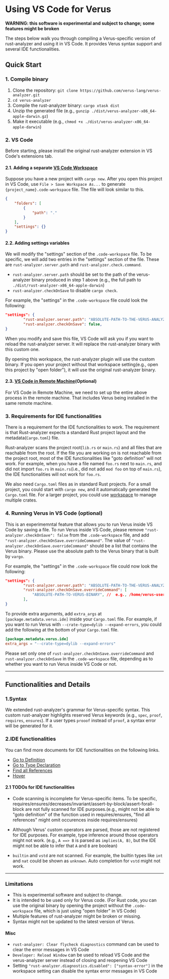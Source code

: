 # Using VS Code for Verus 

**WARNING: this software is experimental and subject to change; some features might be broken**

The steps below walk you through compiling a Verus-specific version of rust-analyzer and using it in VS Code. It provides Verus syntax support and several IDE functionalities.



## Quick Start

### 1. Compile binary

1. Clone the repository: `git clone https://github.com/verus-lang/verus-analyzer.git`  
2. `cd verus-analyzer`
3. Compile the rust-analyzer binary: `cargo xtask dist`
4. Unzip the generated file (e.g., `gunzip ./dist/verus-analyzer-x86_64-apple-darwin.gz`)
5. Make it executable (e.g., `chmod +x ./dist/verus-analyzer-x86_64-apple-darwin`)



### 2. VS Code
Before starting, please install the original rust-analyzer extension in VS Code's extensions tab.

#### 2.1. Adding a separate [VS Code Workspace](https://code.visualstudio.com/docs/editor/workspaces)
Suppose you have a new project with `cargo new`. After you open this project in VS Code, use `File > Save Workspace As...` to generate `{project_name}.code-workspace` file. The file will look similar to this. 

```json
{
	"folders": [
		{
			"path": "."
		}
	],
	"settings": {}
}
```


#### 2.2. Adding settings variables
We will modify the "settings" section of the `.code-workspace` file. To be specific, we will add two entries in the "settings" section of the file. These are `rust-analyzer.server.path` and `rust-analyzer.check.command`.

- `rust-analyzer.server.path` should be set to the path of the verus-analyzer binary produced in step 1 above (e.g., the full path to `./dist/rust-analyzer-x86_64-apple-darwin`)
- `rust-analyzer.checkOnSave` to disable `cargo check`.

For example, the "settings" in the `.code-workspace` file could look the following:
```json
"settings": {
        "rust-analyzer.server.path": "ABSOLUTE-PATH-TO-THE-VERUS-ANALYZER-BINARY",
        "rust-analyzer.checkOnSave": false,
}
```

When you modify and save this file, VS Code will ask you if you want to reload the rust-analyzer server. It will replace the rust-analyzer binary with this custom one.

By opening this workspace, the rust-analyzer plugin will use the custom binary. If you open your project without that workspace setting(e.g., open this project by "open folder"), it will use the original rust-analyzer binary.


#### 2.3. [VS Code in Remote Machine](https://code.visualstudio.com/docs/remote/ssh)(Optional)
For VS Code in Remote Machine, we need to set up the entire above process in the remote machine. That includes Verus being installed in the same remote machine.
 


### 3. Requirements for IDE functionalities
There is a requirement for the IDE functionalities to work. The requirement is that Rust-analyzer expects a standard Rust project layout and the metadata(`Cargo.toml`) file.

Rust-analyzer scans the project root(`lib.rs` or `main.rs`) and all files that are reachable from the root. If the file you are working on is not reachable from the project root, most of the IDE functionalities like "goto definition" will not work. For example, when you have a file named `foo.rs` next to `main.rs`, and did not import `foo.rs` in `main.rs`(i.e., did not add `mod foo` on top of `main.rs`), the IDE functionalities will not work for `foo.rs`.

We also need `Cargo.toml` files as in standard Rust projects. For a small project, you could start with `cargo new`, and it automatically generated the `Cargo.toml` file. For a larger project, you could use [workspace](https://doc.rust-lang.org/cargo/reference/workspaces.html) to manage multiple crates.


### 4. Running Verus in VS Code (optional)
This is an experimemntal feature that allows you to run Verus inside VS Code by saving a file.  To run Verus inside VS Code, please remove `"rust-analyzer.checkOnSave": false` from the `.code-workspace` file, and add `"rust-analyzer.checkOnSave.overrideCommand"`.  The value of `"rust-analyzer.checkOnSave.overrideCommand"` should be a list that contains the Verus binary.  Please use the absolute path to the Verus binary that is built by `vargo`.

For example, the "settings" in the `.code-workspace` file could now look the following:
```json
"settings": {
        "rust-analyzer.server.path": "ABSOLUTE-PATH-TO-THE-VERUS-ANALYZER-BINARY",
        "rust-analyzer.checkOnSave.overrideCommand": [
            "ABSOLUTE-PATH-TO-VERUS-BINARY", //  e.g., /home/verus-username/verus/source/target-verus/(debug|release)/verus
        ],
}
```

To provide extra arguments, add `extra_args` at `[package.metadata.verus.ide]` inside your `Cargo.toml` file. For example, if you want to run Verus with `--crate-type=dylib --expand-errors`, you could add the following at the bottom of your `Cargo.toml` file.
```toml
[package.metadata.verus.ide]
extra_args = "--crate-type=dylib --expand-errors"
```

Please set only one of `rust-analyzer.checkOnSave.overrideCommand` and `rust-analyzer.checkOnSave` in the `.code-workspace` file, depending as to whether you want to run Verus inside VS Code or not.

---
## Functionalities and Details

### 1.Syntax
We extended rust-analyzer's grammar for Verus-specific syntax. This custom rust-analyzer highlights reserved Verus keywords (e.g., `spec`, `proof`, `requires`, `ensures`). If a user types `prooof` instead of `proof`, a syntax error will be generated for it. 


### 2.IDE functionalities
You can find more documents for IDE functionalities on the following links.
- [Go to Definition](https://rust-analyzer.github.io/manual.html#go-to-definition)
- [Go to Type Declaration](https://rust-analyzer.github.io/manual.html#go-to-type-definition)
- [Find all References](https://rust-analyzer.github.io/manual.html#find-all-references)
- [Hover](https://rust-analyzer.github.io/manual.html#hover)

#### 2.1 TODOs for IDE functionalities
- Code scanning is incomplete for Verus-specific items. To be specific, requires/ensures/decreases/invariant/assert-by-block/assert-forall-block are not fully scanned for IDE purposes.(e.g., might not be able to "goto definition" of the function used in requires/ensures, "find all references" might omit occurences inside requires/ensures)

- Although Verus' custom operators are parsed, those are not registered for IDE purposes. For example, type inference around those operators might not work. (e.g., `A ==> B` is parsed as `implies(A, B)`, but the IDE might not be able to infer that `A` and `B` are boolean)

- `builtin` and `vstd` are not scanned. For example, the builtin types like `int` and `nat` could be shown as `unknown`. Auto completion for `vstd` might not work.


---
### Limitations 
- This is experimental software and subject to change.   
- It is intended to be used only for Verus code. (For Rust code, you can use the original binary by opening the project without the `.code-workspace` file, which is just using "open folder" in VS Code)
- Multiple features of rust-analyzer might be broken or missing.  
- Syntax might not be updated to the latest version of Verus.
<!-- - An issue was reported while compiling this custom rust-analyzer on Apple Silicon Mac. As a temporary measure, running `rustup target add x86_64-apple-darwin` might help bypass the problem. -->


#### Misc
- `rust-analyzer: Clear flycheck diagnostics` command can be used to clear the error messages in VS Code
- `Developer: Reload Window` can be used to reload VS Code and the verus-analyzer server instead of closing and reopening VS Code
- Setting `"rust-analyzer.diagnostics.disabled": ["syntax-error"]` in the workspace setting can disable the syntax error messages in VS Code


 